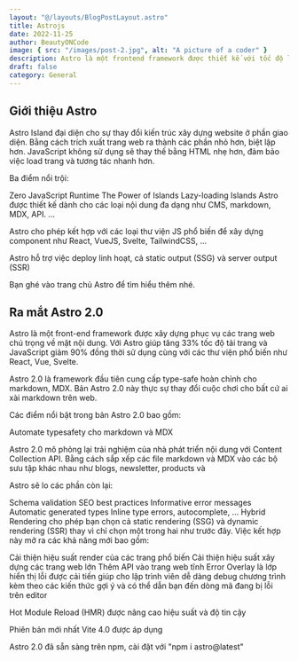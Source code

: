 ```yaml
---
layout: "@/layouts/BlogPostLayout.astro"
title: Astrojs
date: 2022-11-25
author: BeautyONCode
image: { src: "/images/post-2.jpg", alt: "A picture of a coder" }
description: Astro là một frontend framework được thiết kế với tốc độ load trang nhanh với kiến trúc Astro Island.
draft: false
category: General
---
```


## Giới thiệu Astro

Astro Island đại diện cho sự thay đổi kiến trúc xây dựng website ở phần giao diện. Bằng cách trích xuất trang web ra thành các phần nhỏ hơn, biệt lập hơn. JavaScript không sử dụng sẽ thay thế bằng HTML nhẹ hơn, đảm bảo việc load trang và tương tác nhanh hơn.

Ba điểm nổi trội:

Zero JavaScript Runtime
The Power of Islands
Lazy-loading Islands
Astro được thiết kế dành cho các loại nội dung đa dạng như CMS, markdown, MDX, API. ...

Astro cho phép kết hợp với các loại thư viện JS phổ biến để xây dựng component như React, VueJS, Svelte, TailwindCSS, ...

Astro hỗ trợ việc deploy linh hoạt, cả static output (SSG) và server output (SSR)

Bạn ghé vào trang chủ Astro để tìm hiểu thêm nhé.

## Ra mắt Astro 2.0

Astro là một front-end framework được xây dựng phục vụ các trang web chú trọng về mặt nội dung. Với Astro giúp tăng 33% tốc độ tải trang và JavaScript giảm 90% đồng thời sử dụng cùng với các thư viện phổ biến như React, Vue, Svelte.

Astro 2.0 là framework đầu tiên cung cấp type-safe hoàn chỉnh cho markdown, MDX. Bản Astro 2.0 này thực sự thay đổi cuộc chơi cho bất cứ ai xài markdown trên web.

Các điểm nổi bật trong bản Astro 2.0 bao gồm:

Automate typesafety cho markdown và MDX

Astro 2.0 mô phỏng lại trải nghiệm của nhà phát triển nội dung với Content Collection API. Bằng cách sắp xếp các file markdown và MDX vào các bộ sưu tập khác nhau như blogs, newsletter, products và

Astro sẽ lo các phần còn lại:

Schema validation
SEO best practices
Informative error messages
Automatic generated types
Inline type errors, autocomplete, ...
Hybrid Rendering cho phép bạn chọn cả static rendering (SSG) và dynamic rendering (SSR) thay vì chỉ chọn một trong hai như trước đây. Việc kết hợp này mở ra các khả năng mới bao gồm:

Cải thiện hiệu suất render của các trang phổ biến
Cải thiện hiệu suất xây dựng các trang web lớn
Thêm API vào trang web tĩnh
Error Overlay là lớp hiển thị lỗi được cải tiến giúp cho lập trình viên dễ dàng debug chương trình kèm theo các kiến thức gợi ý và có thể dẫn bạn đến dòng mã đang bị lỗi trên editor

Hot Module Reload (HMR) được nâng cao hiệu suất và độ tin cậy

Phiên bản mới nhất Vite 4.0 được áp dụng

Astro 2.0 đã sẵn sàng trên npm, cài đặt với "npm i astro@latest"
